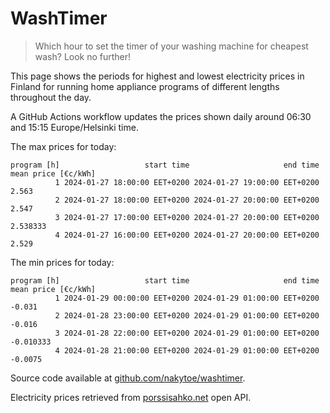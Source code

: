 
# WashTimer

> Which hour to set the timer of your washing machine for cheapest wash? Look no further!

This page shows the periods for highest and lowest electricity prices in Finland 
for running home appliance programs of different lengths throughout the day. 

A GitHub Actions workflow updates the prices shown daily around 06:30 and 15:15 Europe/Helsinki time.

The max prices for today:

	program [h]                   start time                     end time mean price [€c/kWh]
	          1 2024-01-27 18:00:00 EET+0200 2024-01-27 19:00:00 EET+0200               2.563
	          2 2024-01-27 18:00:00 EET+0200 2024-01-27 20:00:00 EET+0200               2.547
	          3 2024-01-27 17:00:00 EET+0200 2024-01-27 20:00:00 EET+0200            2.538333
	          4 2024-01-27 16:00:00 EET+0200 2024-01-27 20:00:00 EET+0200               2.529

The min prices for today:

	program [h]                   start time                     end time mean price [€c/kWh]
	          1 2024-01-29 00:00:00 EET+0200 2024-01-29 01:00:00 EET+0200              -0.031
	          2 2024-01-28 23:00:00 EET+0200 2024-01-29 01:00:00 EET+0200              -0.016
	          3 2024-01-28 22:00:00 EET+0200 2024-01-29 01:00:00 EET+0200           -0.010333
	          4 2024-01-28 21:00:00 EET+0200 2024-01-29 01:00:00 EET+0200             -0.0075


Source code available at [github.com/nakytoe/washtimer](https://github.com/nakytoe/washtimer).

Electricity prices retrieved from [porssisahko.net](https://porssisahko.net/api) open API.
